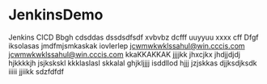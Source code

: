 # JenkinsDemo
Jenkins CICD
Bbgh
cdsddas
dssdsdfsdf
xvbvbz
dcfff
uuyyuu
xxxx
cff
Dfgf
iksolasas
jmdfmjsmkaskak
iovlerlep
jcwmwkwklssahul@win.cccis.com
jcwmwkwklssahul@win.cccis.com
kkaKKAKKAK
jjjjkk
jhxcjkx
jhdjjdjdj
hjkkkkjh
jsjkskskl
kkklaslasl
skkalal
ghjkljjjj
isddllod
hjjj
jzjskkas
djjksdjksdk
iiiii
jjiikk
sdzfdfdf
